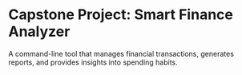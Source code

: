 # Capstone Project: Smart Finance Analyzer

A command-line tool that manages financial transactions, generates reports, and provides insights into spending habits.